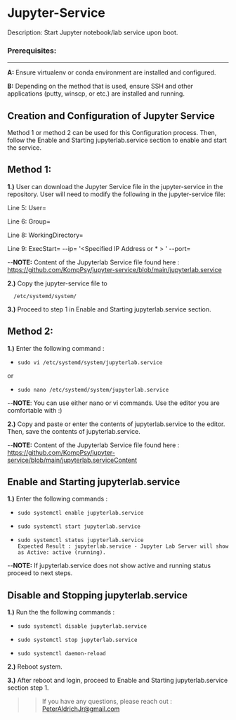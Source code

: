 # Jupyter-Service
Description: Start Jupyter notebook/lab service upon boot.

### Prerequisites:
------------------
 **A:** Ensure virtualenv or conda environment are installed and configured.
>
 **B:** Depending on the method that is used, ensure SSH and other applications (putty, winscp, or etc.) are installed and running.
>

## Creation and Configuration of Jupyter Service
Method 1 or method 2 can be used for this Configuration process. Then, follow the Enable and Starting jupyterlab.service section to enable and start the service.
>>
Method 1: 
---------
>>
**1.)** User can download the Jupyter Service file in the jupyter-service in the repository. User will need to modify the following in the jupyter-service file:
>>
Line 5:     User= <Username>
>>
Line 6:     Group= <Username or Group Name>
>>
Line 8:     WorkingDirectory= <File Path of Directory of WorkSpace>
>>
Line 9:     ExecStart= <File location of Jupyter Notebook or Lab file> --ip= '<Specified IP Address or * > '  --port= <Specified Port>
>>
--**NOTE:** Content of the Jupyterlab Service file found here : https://github.com/KompPsy/jupyter-service/blob/main/jupyterlab.service
>>
**2.)** Copy the jupyter-service file to
>>
      /etc/systemd/system/
>>
**3.)** Proceed to step 1 in Enable and Starting jupyterlab.service section.
      
Method 2:
---------
>>
**1.)** Enter the following command : 
-     sudo vi /etc/systemd/system/jupyterlab.service
or
-     sudo nano /etc/systemd/system/jupyterlab.service 
>>
--**NOTE**: You can use either nano or vi commands. Use the editor you are comfortable with :) 
>> 
**2.)** Copy and paste or enter the contents of jupyterlab.service to the editor. Then, save the contents of jupyterlab.service.
>>
--**NOTE:** Content of the Jupyterlab Service file found here : https://github.com/KompPsy/jupyter-service/blob/main/jupyterlab.serviceContent
>>
Enable and Starting jupyterlab.service
---------------------------------------
**1.)** Enter the following commands :
-     sudo systemctl enable jupyterlab.service
-     sudo systemctl start jupyterlab.service
-     sudo systemctl status jupyterlab.service
      Expected Result : jupyterlab.service - Jupyter Lab Server will show as Active: active (running).
>> 
--**NOTE:** If jupyterlab.service does not show active and running status proceed to next steps.
>>
Disable and Stopping jupyterlab.service
---------------------------------------
**1.)** Run the the following commands :
>>
-     sudo systemctl disable jupyterlab.service
-     sudo systemctl stop jupyterlab.service
-     sudo systemctl daemon-reload
>>
**2.)** Reboot system.
>>
**3.)** After reboot and login, proceed to Enable and Starting jupyterlab.service section step 1.
>>

>>If you have any questions, please reach out : PeterAldrichJr@gmail.com


